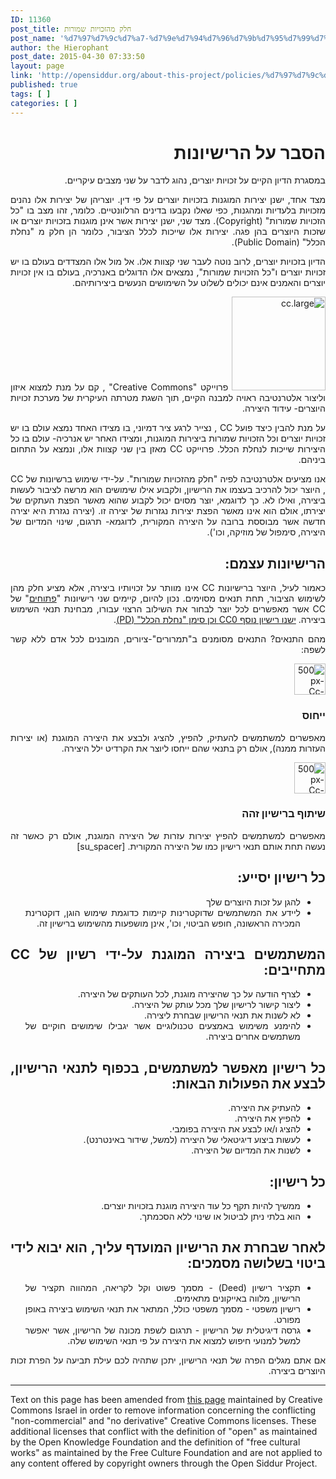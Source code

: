 ```yaml
---
ID: 11360
post_title: חלק מהזכויות שמורות
post_name: '%d7%97%d7%9c%d7%a7-%d7%9e%d7%94%d7%96%d7%9b%d7%95%d7%99%d7%95%d7%aa-%d7%a9%d7%9e%d7%95%d7%a8%d7%95%d7%aa'
author: the Hierophant
post_date: 2015-04-30 07:33:50
layout: page
link: 'http://opensiddur.org/about-this-project/policies/%d7%97%d7%9c%d7%a7-%d7%9e%d7%94%d7%96%d7%9b%d7%95%d7%99%d7%95%d7%aa-%d7%a9%d7%9e%d7%95%d7%a8%d7%95%d7%aa/'
published: true
tags: [ ]
categories: [ ]
---
```

<div dir="rtl" style="text-align: justify;">

<h1>הסבר על הרישיונות</h1>
במסגרת הדיון הקיים על זכויות יוצרים, נהוג לדבר על שני מצבים עיקריים.

מצד אחד, ישנן יצירות המוגנות בזכויות יוצרים על פי דין. יוצריהן של יצירות אלו נהנים מזכויות בלעדיות ומהגנות, כפי שאלו נקבעו בדינים הרלוונטיים. כלומר, זהו מצב בו "כל הזכויות שמורות" (Copyright). מצד שני, ישנן יצירות אשר אינן מוגנות בזכויות יוצרים או שזכות היוצרים בהן פגה. יצירות אלו שייכות לכלל הציבור, כלומר הן חלק מ "נחלת הכלל" (Public Domain).

הדיון בזכויות יוצרים, לרוב נוטה לעבר שני קצוות אלו. אל מול אלו המצדדים בעולם בו יש זכויות יוצרים ו"כל הזכויות שמורות", נמצאים אלו הדוגלים באנרכיה, בעולם בו אין זכויות יוצרים והאמנים אינם יכולים לשלוט על השימושים הנעשים ביצירותיהם.

<img src="http://opensiddur.org/wp-content/uploads/2015/04/cc.large_-150x150.png" alt="cc.large" width="150" height="150" class="alignleft size-thumbnail wp-image-11366" />
פרוייקט "Creative Commons" , קם על מנת למצוא איזון וליצור אלטרנטיבה ראויה למבנה הקיים, תוך השגת מטרתה העיקרית של מערכת זכויות היוצרים- עידוד היצירה.

על מנת להבין כיצד פועל CC , נצייר לרגע ציר דמיוני, בו מצידו האחד נמצא עולם בו יש זכויות יוצרים וכל הזכויות שמורות ביצירות המוגנות, ומצידו האחר יש אנרכיה- עולם בו כל היצירות שייכות לנחלת הכלל. פרוייקט CC מאזן בין שני קצוות אלו, ונמצא על התחום ביניהם.

אנו מציעים אלטרנטיבה לפיה "חלק מהזכויות שמורות". על-ידי שימוש ברשיונות של CC , היוצר יכול להרכיב בעצמו את הרישיון, ולקבוע אילו שימושים הוא מרשה לציבור לעשות ביצירה, ואילו לא. כך לדוגמא, יוצר מסוים יכול לקבוע שהוא מאשר הפצת העתקים של יצירתו, אולם הוא אינו מאשר הפצת יצירות נגזרות של יצירה זו. (יצירה נגזרת היא יצירה חדשה אשר מבוססת ברובה על היצירה המקורית, לדוגמא- תרגום, שינוי המדיום של היצירה, סימפול של מוזיקה, וכו').

<h2 >הרישיונות עצמם:</h2>
כאמור לעיל, היוצר ברישיונות CC אינו מוותר על זכויותיו ביצירה, אלא מציע חלק מהן לשימוש הציבור, תחת תנאים מסוימים. נכון להיום, קיימים שני רישיונות "<a href="http://opendefinition.org/">פתוחים</a>" של CC אשר מאפשרים לכל יוצר לבחור את השילוב הרצוי עבורו, מבחינת תנאי השימוש ביצירה. <a href="http://creativecommons.org/publicdomain/zero/1.0/">ישנו רישיון נוסף CC0 וכן סימן "נחלת הכלל" (PD)</a>.

מהם התנאים? התנאים מסומנים ב"תמרורים"-ציורים, המובנים לכל אדם ללא קשר לשפה:

<img class="alignright size-thumbnail wp-image-11361" src="http://opensiddur.org/wp-content/uploads/2015/04/500px-Cc-by_new_white.svg-150x150.png" alt="500px-Cc-by_new_white.svg" width="50" height="50" /><h3>ייחוס</h3>
מאפשרים למשתמשים להעתיק, להפיץ, להציג ולבצע את היצירה המוגנת (או יצירות העזרות ממנה), אולם רק בתנאי שהם ייחסו ליוצר את הקרדיט ילל היצירה.

<img class="alignright size-thumbnail wp-image-11362" src="http://opensiddur.org/wp-content/uploads/2015/04/500px-Cc-sa_white.svg-150x150.png" alt="500px-Cc-sa_white.svg" width="50" height="50" /><h3>שיתוף ברישיון זהה</h3>
מאפשרים למשתמשים להפיץ יצירות עזרות של היצירה המוגנת, אולם רק כאשר זה נעשה תחת אותם תנאי רישיון כמו של היצירה המקורית.
[su_spacer]


<h2>כל רישיון יסייע:</h2>
<ul style="text-align: justify;">
	<li dir="rtl">להגן על זכות היוצרים שלך</li>
	<li dir="rtl">ליידע את המשתמשים שדוקטרינות קיימות כדוגמת שימוש הוגן, דוקטרינת המכירה הראשונה, חופש הביטוי, וכו', אינן מושפעות מהשימוש ברישיון זה.</li>
</ul>

<h2>המשתמשים ביצירה המוגנת על-ידי רשיון של CC מתחייבים:</h2>
<ul style="text-align: justify;">
	<li dir="rtl">לצרף הודעה על כך שהיצירה מוגנת, לכל העותקים של היצירה.</li>
	<li dir="rtl">ליצור קישור לרישיון שלך מכל עותק של היצירה.</li>
	<li dir="rtl">לא לשנות את תנאי הרישיון שבחרת ליצירה.</li>
	<li dir="rtl">להימנע משימוש באמצעים טכנולוגיים אשר יגבילו שימושים חוקיים של משתמשים אחרים ביצירה.</li>
</ul>

<h2>כל רישיון מאפשר למשתמשים, בכפוף לתנאי הרישיון, לבצע את הפעולות הבאות:</h2>
<ul style="text-align: justify;">
	<li dir="rtl">להעתיק את היצירה.</li>
	<li dir="rtl">להפיץ את היצירה.</li>
	<li dir="rtl">להציג ו/או לבצע את היצירה בפומבי.</li>
	<li dir="rtl">לעשות ביצוע דיגיטאלי של היצירה (למשל, שידור באינטרנט).</li>
	<li dir="rtl">לשנות את המדיום של היצירה.</li>
</ul>

<h2>כל רישיון:</h2>
<ul>
	<li dir="rtl">ממשיך להיות תקף כל עוד היצירה מוגנת בזכויות יוצרים.</li>
	<li dir="rtl">הוא בלתי ניתן לביטול או שינוי ללא הסכמתך.</li>
</ul>

<h2>לאחר שבחרת את הרישיון המועדף עליך, הוא יבוא לידי ביטוי בשלושה מסמכים:</h2>
<ul>
	<li dir="rtl">תקציר רישיון (Deed) - מסמך פשוט וקל לקריאה, המהווה תקציר של הרישיון, מלווה באייקונים מתאימים.</li>
	<li dir="rtl">רישיון משפטי - מסמך משפטי כולל, המתאר את תנאי השימוש ביצירה באופן מפורט.</li>
	<li dir="rtl">גרסה דיגיטלית של הרישיון - תרגום לשפת מכונה של הרישיון, אשר יאפשר למשל למנועי חיפוש למצוא את היצירה על פי תנאי השימוש שלה.</li>
</ul>

אם אתם מגלים הפרה של תנאי הרישיון, יתכן שתהיה לכם עילת תביעה על הפרת זכות היוצרים ביצירה. 
</div>

<hr />
Text on this page has been amended from <a href="http://creativecommons.org.il/index.php?option=com_content&view=article&id=5&Itemid=140">this page</a> maintained by Creative Commons Israel in order to remove information concerning the conflicting "non-commercial" and "no derivative" Creative Commons licenses. These additional licenses that conflict with the definition of "open" as maintained by the Open Knowledge Foundation and the definition of "free cultural works" as maintained by the Free Culture Foundation and are not applied to any content offered by copyright owners through the Open Siddur Project.